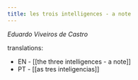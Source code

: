 ```yaml
---
title: les trois intelligences - a note
---
```


*Eduardo Viveiros de Castro*

translations:
- EN - [[the three intelligences - a note]]
- PT - [[as tres inteligencias]]
